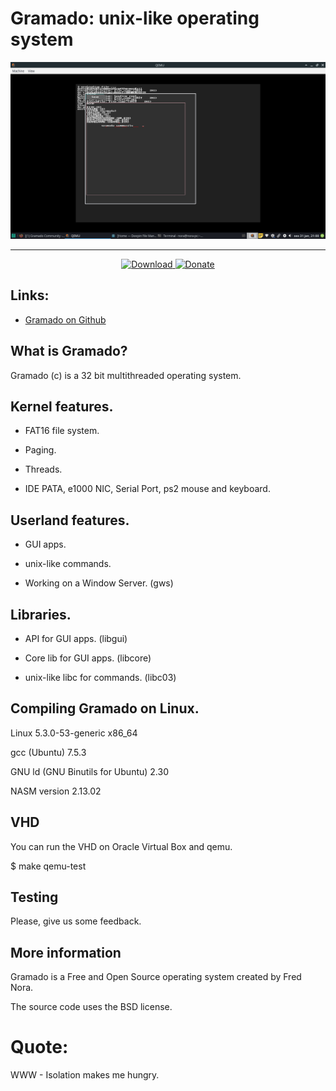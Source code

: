 # Gramado: unix-like operating system

<p align=center>
  <a href="https://github.com/frednora/gramado">
    <img alt="Gramado" src="https://github.com/gramado/img/blob/master/gramado-gramcode.png">
  </a>
</p>

---

<p align=center>
  <a href="https://github.com/frednora/gramado/archive/master.zip">
  <img alt="Download " src="https://img.shields.io/badge/Download-latest-green.svg">
  </a>
  <a href="https://gramado.github.io/projects">
    <img alt="Donate" src="https://img.shields.io/badge/%24-Donate-orange.svg">
  </a>
</p>

## Links:

- [Gramado on Github](https://github.com/frednora/gramado)


## What is Gramado?

Gramado (c) is a 32 bit multithreaded operating system.


## Kernel features.

- FAT16 file system.

- Paging.

- Threads.

- IDE PATA, e1000 NIC, Serial Port, ps2 mouse and keyboard.

## Userland features.

- GUI apps.

- unix-like commands.

- Working on a Window Server. (gws)

## Libraries.

- API for GUI apps. (libgui)

- Core lib for GUI apps. (libcore)

- unix-like libc for commands. (libc03)


## Compiling Gramado on Linux.

Linux 5.3.0-53-generic x86_64

gcc (Ubuntu) 7.5.3

GNU ld (GNU Binutils for Ubuntu) 2.30

NASM version 2.13.02


## VHD

You can run the VHD on Oracle Virtual Box and qemu.

$ make qemu-test


## Testing

Please, give us some feedback.


## More information

Gramado is a Free and Open Source operating system created by Fred Nora.

The source code uses the BSD license.

# Quote:

WWW - Isolation makes me hungry.
